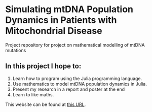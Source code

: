 # Simulating mtDNA Population Dynamics in Patients with Mitochondrial Disease

Project repository for project on mathematical modelling of mtDNA mutations

## In this project I hope to:

1. Learn how to program using the Julia programming language.
1. Use mathematics to model mtDNA population dynamics in Julia.
1. Present my research in a report and poster at the end
1. Learn to like maths.

This website can be found at [this URL](https://github.com/lwlss/MacPherson_2020).
